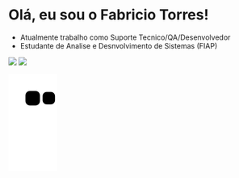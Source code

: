 # Olá, eu sou o Fabricio Torres!

- Atualmente trabalho como Suporte Tecnico/QA/Desenvolvedor
- Estudante de Analise e Desnvolvimento de Sistemas (FIAP)

 <div>
  <a href = "fabriciotorres287@gmail.com.br"><img src="https://img.shields.io/badge/-Gmail-%23333?style=for-the-badge&logo=gmail&logoColor=white" target="_blank"></a>
  <a href="https://br.linkedin.com/in/fabricio-torres-a96374173" target="_blank"><img src="https://img.shields.io/badge/-LinkedIn-%230077B5?style=for-the-badge&logo=linkedin&logoColor=white" target="_blank"></a>
  </div>
  
  ![snake svg](https://github.com/Fabs0602/Fabs0602/blob/output/github-contribution-grid-snake.svg)
